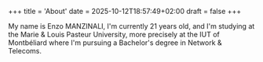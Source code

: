 +++
title = 'About'
date = 2025-10-12T18:57:49+02:00
draft = false
+++

My name is Enzo MANZINALI, I'm currently 21 years old, and I'm studying at the Marie & Louis Pasteur University, more precisely at the IUT of Montbéliard where I'm pursuing a Bachelor's degree in Network & Telecoms.
